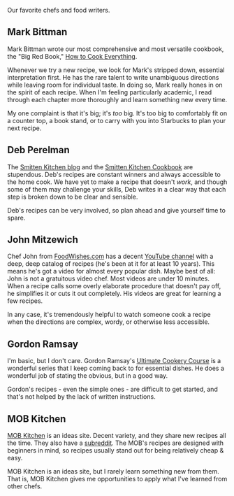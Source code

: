 Our favorite chefs and food writers.

## Mark Bittman

Mark Bittman wrote our most comprehensive and most versatile cookbook, the "Big Red Book," [How to Cook Everything](https://smile.amazon.com/How-Cook-Everything-Recipes-Anniversary/dp/0764578650).

Whenever we try a new recipe, we look for Mark's stripped down, essential interpretation first. He has the rare talent to write unambiguous directions while leaving room for individual taste. In doing so, Mark really hones in on the spirit of each recipe. When I'm feeling particularly academic, I read through each chapter more thoroughly and learn something new every time.

My one complaint is that it's big; it's *too* big. It's too big to comfortably fit on a counter top, a book stand, or to carry with you into Starbucks to plan your next recipe.


## Deb Perelman

The [Smitten Kitchen blog](https://smittenkitchen.com/) and the [Smitten Kitchen Cookbook](https://smile.amazon.com/gp/product/030759565X/) are stupendous. Deb's recipes are constant winners and always accessible to the home cook. We have yet to make a recipe that doesn't *work*, and though some of them may challenge your skills, Deb writes in a clear way that each step is broken down to be clear and sensible.

Deb's recipes can be very involved, so plan ahead and give yourself time to spare.


## John Mitzewich

Chef John from [FoodWishes.com](https://foodwishes.blogspot.com) has a decent [YouTube channel](https://www.youtube.com/user/foodwishes) with a deep, deep catalog of recipes (he's been at it for at least 10 years). This means he's got a video for almost every popular dish. Maybe best of all: John is not a gratuitous video chef. Most videos are under 10 minutes. When a recipe calls some overly elaborate procedure that doesn't pay off, he simplifies it or cuts it out completely. His videos are great for learning a few recipes.

In any case, it's tremendously helpful to watch someone cook a recipe when the directions are complex, wordy, or otherwise less accessible.


## Gordon Ramsay

I'm basic, but I don't care. Gordon Ramsay's [Ultimate Cookery Course](https://www.youtube.com/playlist?list=PLTzMGnJjrsSyDJU9XClzZtuJ6GAIsvRk7) is a wonderful series that I keep coming back to for essential dishes. He does a wonderful job of stating the obvious, but in a good way.

Gordon's recipes - even the simple ones - are difficult to get started, and that's not helped by the lack of written instructions.


## MOB Kitchen

[MOB Kitchen](http://www.mobkitchen.co.uk/) is an ideas site. Decent variety, and they share new recipes all the time. They also have a [subreddit](https://www.reddit.com/r/MobKitchen/). The MOB's recipes are designed with beginners in mind, so recipes usually stand out for being relatively cheap & easy.

MOB Kitchen is an ideas site, but I rarely learn something new from them. That is, MOB Kitchen gives me opportunities to apply what I've learned from other chefs.
